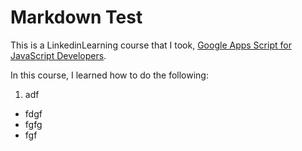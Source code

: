# Markdown Test

This is a LinkedinLearning course that I took, [Google Apps Script for JavaScript Developers](https://www.linkedin.com/learning/google-apps-script-for-javascript-developers/welcome?u=2150234).

In this course, I learned how to do the following:
1. adf
* fdgf
* fgfg
* fgf
